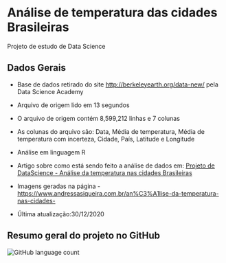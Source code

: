 # Análise de temperatura das cidades Brasileiras
Projeto de estudo de Data Science

## Dados Gerais

* Base de dados retirado do site http://berkeleyearth.org/data-new/ pela Data Science Academy
* Arquivo de origem lido em 13 segundos
* O arquivo de origem contém 8,599,212 linhas e 7 colunas
* As colunas do arquivo são: Data, Média de temperatura, Média de temperatura com incerteza, Cidade, País, Latitude e Longitude
* Análise em linguagem R

* Artigo sobre como está sendo feito a análise de dados em: [Projeto de DataScience - Análise da temperatura nas cidades Brasileiras](https://www.andressasiqueira.com.br/post/projeto-de-datascience-an%C3%A1lise-da-temperatura-nas-cidades-brasileiras)
* Imagens geradas na página - https://www.andressasiqueira.com.br/an%C3%A1lise-da-temperatura-nas-cidades-
* Última atualização:30/12/2020

## Resumo geral do projeto no GitHub

<img alt="GitHub language count" src="https://img.shields.io/github/languages/count/siqandressa/Analise-temperatura-cidades-Brasileiras">
